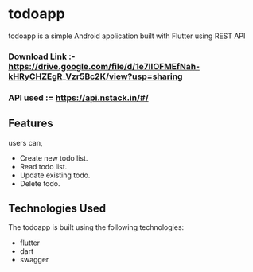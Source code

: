 # todoapp

  todoapp is a simple Android application built with Flutter using REST API


### Download Link :- https://drive.google.com/file/d/1e7IIOFMEfNah-kHRyCHZEgR_Vzr5Bc2K/view?usp=sharing
### API used := https://api.nstack.in/#/

## Features

users can,

- Create new  todo list.
- Read todo list.
- Update existing todo.
- Delete todo.

## Technologies Used

The todoapp is built using the following technologies:

- flutter
- dart
- swagger


